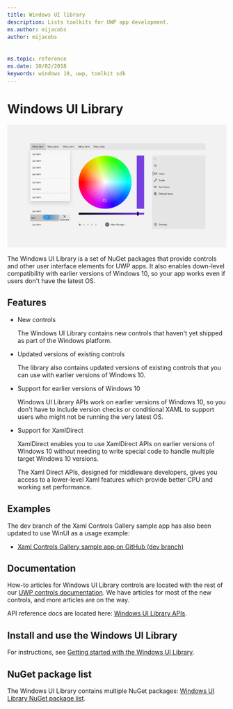 ```yaml
---
title: Windows UI library
description: Lists toolkits for UWP app development. 
ms.author: mijacobs
author: mijacobs


ms.topic: reference
ms.date: 10/02/2018
keywords: windows 10, uwp, toolkit sdk
---
```


# Windows UI Library 

![](images/winUI-library-767.png)

The Windows UI Library is a set of NuGet packages that provide controls and other user interface elements for UWP apps. It also enables down-level compatibility with earlier versions of Windows 10, so your app works even if users don't have the latest OS. 

## Features
* New controls

    The Windows UI Library contains new controls that haven't yet shipped as part of the Windows platform. 

* Updated versions of existing controls

    The library also contains updated versions of existing controls that you can use with earlier versions of Windows 10. 

* Support for earlier versions of Windows 10

    Windows UI Library APIs work on earlier versions of Windows 10, so you don't have to include version checks or conditional XAML to support users who might not be running the very latest OS. 

* Support for XamlDirect 

    XamlDirect enables you to use XamlDirect APIs on earlier versions of Windows 10 without needing to write special code to handle multiple target Windows 10 versions. 

    The Xaml Direct APIs, designed for middleware developers, gives you access to a lower-level Xaml features which provide better CPU and working set performance. 

## Examples

The dev branch of the Xaml Controls Gallery sample app has also been updated to use WinUI as a usage example:
* [Xaml Controls Gallery sample app on GitHub (dev branch)](
https://github.com/Microsoft/Windows-universal-samples/tree/dev/Samples/XamlUIBasics)


## Documentation

How-to articles for Windows UI Library controls are located with the rest of our [UWP controls documentation](/windows/uwp/design/controls-and-patterns/). We have articles for most of the new controls, and more articles are on the way.

API reference docs are located here: [Windows UI Library APIs](/uwp/api/overview/winui/).

## Install and use the Windows UI Library 

For instructions, see [Getting started with the Windows UI Library](getting-started.md). 

## NuGet package list
The Windows UI Library contains multiple NuGet packages: [Windows UI Library NuGet package list](nuget-packages.md). 


